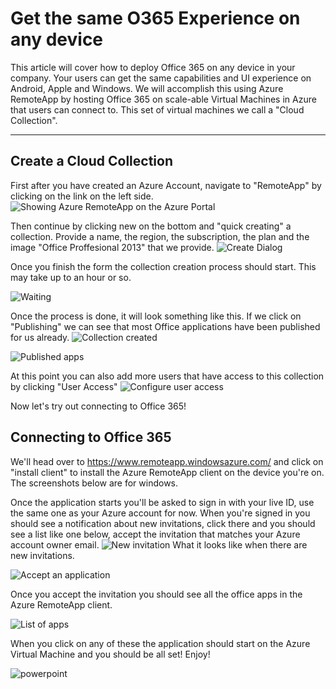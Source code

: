 Get the same O365 Experience on any device
===================


This article will cover how to deploy Office 365 on any device in your company. Your users can get the same capabilities and UI experience on Android, Apple and Windows. We will accomplish this using Azure RemoteApp by hosting Office 365 on scale-able Virtual Machines in Azure that users can connect to. This set of virtual machines we call a "Cloud Collection". 

----------


Create a Cloud Collection
-------------
First after you have created an Azure Account, navigate to "RemoteApp" by clicking on the link on the left side. 
![Showing Azure RemoteApp on the Azure Portal](http://i.imgur.com/G2XzS3m.jpg)

Then continue by clicking new on the bottom and "quick creating" a collection. Provide a name, the region, the subscription, the plan and the image "Office Proffesional 2013" that we provide.
![Create Dialog](http://i.imgur.com/8YGwuq6.png)

Once you finish the form the collection creation process should start. This may take up to an hour or so.

![Waiting](http://i.imgur.com/OsALu9E.png)

Once the process is done, it will look something like this. If we click on "Publishing" we can see that most Office applications have been published for us already.
![Collection created](http://imgur.com/aGObNwR.png)

![Published apps](http://i.imgur.com/anmHb01.png)

At this point you can also add more users that have access to this collection by clicking "User Access"
![Configure user access](http://i.imgur.com/QKE2TVh.png)

Now let's try out connecting to Office 365!

Connecting to Office 365
-------------
We'll head over to https://www.remoteapp.windowsazure.com/ and click on "install client" to install the Azure RemoteApp client on the device you're on. The screenshots below are for windows.

Once the application starts you'll be asked to sign in with your live ID, use the same one as your Azure account for now. When you're signed in you should see a notification about new invitations, click there and you should see a list like one below, accept the invitation that matches your Azure account owner email. ![New invitation](http://i.imgur.com/R781pz4.png)
What it looks like when there are new invitations.

![Accept an application](http://i.imgur.com/g9ggPwH.png) 

Once you accept the invitation you should see all the office apps in the Azure RemoteApp client.

![List of apps](http://i.imgur.com/U7KQrGS.png)

When you click on any of these the application should start on the Azure Virtual Machine and you should be all set! Enjoy!

![powerpoint](http://i.imgur.com/96CcWVB.png)
